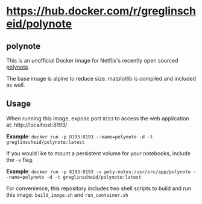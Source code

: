 # https://hub.docker.com/r/greglinscheid/polynote                                                                

## polynote

This is an unofficial Docker image for Netflix's recently open sourced [polynote](https://polynote.org/).

The base image is alpine to reduce size. matplotlib is compiled and included as well.

## Usage

When running this image, expose port `8193` to access the web application at: http://localhost:8193/

**Example**: `docker run -p 8193:8193 --name=polynote -d -t greglinscheid/polynote:latest`

If you would like to mount a persistent volume for your notebooks, include the `-v` flag.

**Example**: `docker run -p 8193:8193 -v poly-notes:/usr/src/app/polynote --name=polynote -d -t greglinscheid/polynote:latest`

For convenience, this repository includes two shell scripts to build and run this image: `build_image.sh` and `run_container.sh`
